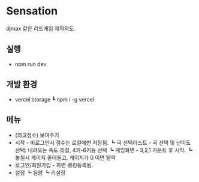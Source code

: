 # Sensation 

djmax 같은 리드게임 제작의도. 

## 실행 
- npm run dev

## 개발 환경
- vercel storage 
┗ npm i -g vercel

## 메뉴
- (최고점수) 보여주기
- 시작 - 비로그인시 점수는 로컬에만 저장됨.
  ┗ 곡 선택리스트 - 곡 선택 및 난이도 선택: 내려오는 속도 조절, 4키-6키등 선택
    ┗ 게임화면 - 3,2,1 카운트 후 시작. 
    ┗ 놓칠시 게이지 줄어들고, 게이지가 0 이면 탈락
- 로그인/회원가입 - 하면 랭킹등록됨.
- 설정
  ┗ 음량
  ┗ 키설정


